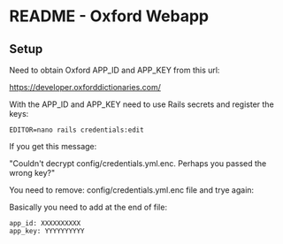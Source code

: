 # README - Oxford Webapp

## Setup

Need to obtain Oxford APP_ID and APP_KEY from this url:

https://developer.oxforddictionaries.com/

With the APP_ID and APP_KEY need to use Rails secrets and register the keys:

```
EDITOR=nano rails credentials:edit
```

If you get this message:

"Couldn't decrypt config/credentials.yml.enc. Perhaps you passed the wrong key?"

You need to remove: config/credentials.yml.enc file and trye again:

Basically you need to add at the end of file:

```
app_id: XXXXXXXXXX
app_key: YYYYYYYYYY
```


